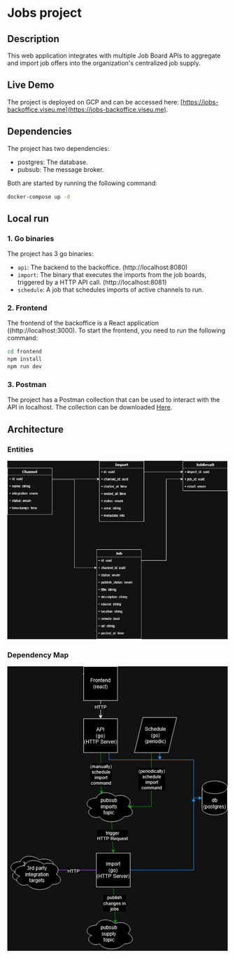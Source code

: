 # Jobs project

## Description
This web application integrates with multiple Job Board APIs to
aggregate and import job offers into the organization's centralized job supply.

## Live Demo
The project is deployed on GCP and can be accessed here: [https://jobs-backoffice.viseu.me](https://jobs-backoffice.viseu.me).

## Dependencies
The project has two dependencies:
- postgres: The database.
- pubsub: The message broker.

Both are started by running the following command:
```bash
docker-compose up -d
```

## Local run

### 1. Go binaries
The project has 3 go binaries:
- `api`: The backend to the backoffice. (http://localhost:8080)
- `import`: The binary that executes the imports from the job boards, triggered by a HTTP API call. (http://localhost:8081)
- `schedule`: A job that schedules imports of active channels to run.

### 2. Frontend
The frontend of the backoffice is a React application ((http://localhost:3000).
To start the frontend, you need to run the following command:
```bash
cd frontend
npm install
npm run dev
```

### 3. Postman
The project has a Postman collection that can be used to interact with the API in localhost.
The collection can be downloaded [Here](docs/jobs%20-%20API.postman_collection.json).


## Architecture

### Entities
![Entities](docs/entities.drawio.png)

### Dependency Map
![Dependency Map](docs/dependency_map.drawio.png)
